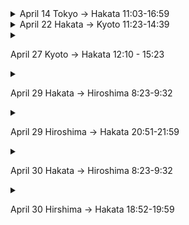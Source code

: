 
  
<details>
  <summary>  April 14   Tokyo -> Hakata 11:03-16:59  </summary>
<img src="Pasted image 20240409235001.png">
</details>
  
<details>
  <summary>April 22 Hakata -> Kyoto 11:23-14:39</summary>
<img src="Pasted image 20240409234933.png">
</details>
  
<details>
  <summary>

April 27 Kyoto -> Hakata 12:10 - 15:23</summary>
<img src="Pasted image 20240409234907.png">
</details>
  
<details>
  <summary>

April 29 Hakata -> Hiroshima 8:23-9:32</summary>
<img src="Pasted image 20240409234821.png">
</details>
<details>
  <summary>

April 29 Hiroshima -> Hakata 20:51-21:59</summary>
<img src="Pasted image 20240409234755.png">
</details>
  
<details>
  <summary>

April 30 Hakata -> Hiroshima 8:23-9:32</summary>
<img src="Pasted image 20240409235051.png">
</details>
  
<details>
  <summary>

April 30 Hirshima -> Hakata 18:52-19:59</summary>
<img src="Pasted image 20240409235127.png">
</details>
